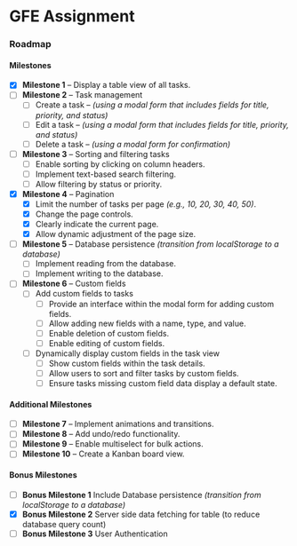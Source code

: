 # GFE Assignment

### Roadmap

#### Milestones

- [x] **Milestone 1** – Display a table view of all tasks.
- [ ] **Milestone 2** – Task management
  - [ ] Create a task – *(using a modal form that includes fields for title, priority, and status)*
  - [ ] Edit a task – *(using a modal form that includes fields for title, priority, and status)*
  - [ ] Delete a task – *(using a modal form for confirmation)*
- [ ] **Milestone 3** – Sorting and filtering tasks
  - [ ] Enable sorting by clicking on column headers.
  - [ ] Implement text-based search filtering.
  - [ ] Allow filtering by status or priority.
- [x] **Milestone 4** – Pagination
  - [x] Limit the number of tasks per page *(e.g., 10, 20, 30, 40, 50)*.
  - [x] Change the page controls.
  - [x] Clearly indicate the current page.
  - [x] Allow dynamic adjustment of the page size.
- [ ] **Milestone 5** – Database persistence *(transition from localStorage to a database)*
  - [ ] Implement reading from the database.
  - [ ] Implement writing to the database.
- [ ] **Milestone 6** – Custom fields
  - [ ] Add custom fields to tasks
    - [ ] Provide an interface within the modal form for adding custom fields.
    - [ ] Allow adding new fields with a name, type, and value.
    - [ ] Enable deletion of custom fields.
    - [ ] Enable editing of custom fields.
  - [ ] Dynamically display custom fields in the task view
    - [ ] Show custom fields within the task details.
    - [ ] Allow users to sort and filter tasks by custom fields.
    - [ ] Ensure tasks missing custom field data display a default state.

#### Additional Milestones

- [ ] **Milestone 7** – Implement animations and transitions.
- [ ] **Milestone 8** – Add undo/redo functionality.
- [ ] **Milestone 9** – Enable multiselect for bulk actions.
- [ ] **Milestone 10** – Create a Kanban board view.

#### Bonus Milestones

- [ ] **Bonus Milestone 1** Include Database persistence *(transition from localStorage to a database)*
- [x] **Bonus Milestone 2** Server side data fetching for table (to reduce database query count)
- [ ] **Bonus Milestone 3** User Authentication
